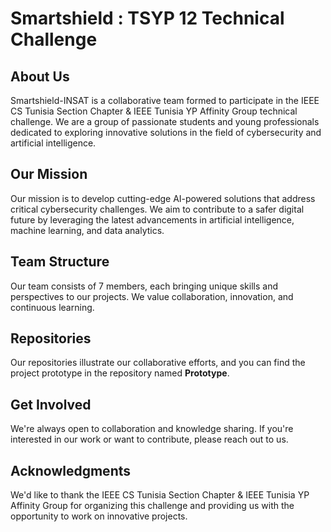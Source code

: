 # Smartshield : TSYP 12 Technical Challenge
## About Us

Smartshield-INSAT is a collaborative team formed to participate in the IEEE CS Tunisia Section Chapter & IEEE Tunisia YP Affinity Group technical challenge. We are a group of passionate students and young professionals dedicated to exploring innovative solutions in the field of cybersecurity and artificial intelligence.

## Our Mission

Our mission is to develop cutting-edge AI-powered solutions that address critical cybersecurity challenges. We aim to contribute to a safer digital future by leveraging the latest advancements in artificial intelligence, machine learning, and data analytics.

## Team Structure

Our team consists of 7 members, each bringing unique skills and perspectives to our projects. We value collaboration, innovation, and continuous learning.

## Repositories

Our repositories illustrate our collaborative efforts, and you can find the project prototype in the repository named **Prototype**.

## Get Involved

We're always open to collaboration and knowledge sharing. If you're interested in our work or want to contribute, please reach out to us.

## Acknowledgments

We'd like to thank the IEEE CS Tunisia Section Chapter & IEEE Tunisia YP Affinity Group for organizing this challenge and providing us with the opportunity to work on innovative projects.
